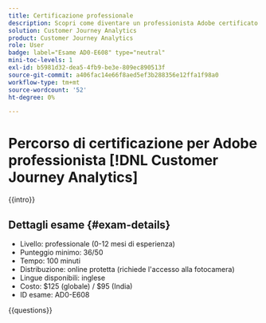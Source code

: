 ```yaml
---
title: Certificazione professionale
description: Scopri come diventare un professionista Adobe certificato in [!DNL Customer Journey Analytics]
solution: Customer Journey Analytics
product: Customer Journey Analytics
role: User
badge: label="Esame AD0-E608" type="neutral"
mini-toc-levels: 1
exl-id: b5981d32-dea5-4fb9-be3e-809ec890513f
source-git-commit: a406fac14e66f8aed5ef3b288356e12ffa1f98a0
workflow-type: tm+mt
source-wordcount: '52'
ht-degree: 0%

---
```


# Percorso di certificazione per Adobe professionista [!DNL Customer Journey Analytics]

{{intro}}

## Dettagli esame {#exam-details}

* Livello: professionale (0-12 mesi di esperienza)
* Punteggio minimo: 36/50
* Tempo: 100 minuti
* Distribuzione: online protetta (richiede l&#39;accesso alla fotocamera)
* Lingue disponibili: inglese
* Costo: $125 (globale) / $95 (India)
* ID esame: AD0-E608

{{questions}}
